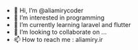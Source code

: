 - 👋 Hi, I’m @aliamirycoder
- 👀 I’m interested in programming 
- 🌱 I’m currently learning laravel and flutter
- 💞️ I’m looking to collaborate on ...
- 📫 How to reach me : aliamiry.ir

<!---
aliamirycoder/aliamirycoder is a ✨ special ✨ repository because its `README.md` (this file) appears on your GitHub profile.
You can click the Preview link to take a look at your changes.
--->
